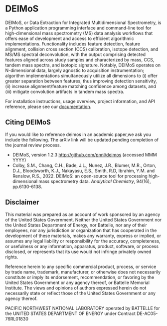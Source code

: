 DEIMoS
=======
DEIMoS, or Data Extraction for Integrated Multidimensional Spectrometry, is a Python application 
programming interface and command-line tool for high-dimensional mass spectrometry (MS) data 
analysis workflows that offers ease of development and access to efficient algorithmic implementations. 
Functionality includes feature detection, feature alignment, collision cross section (CCS) calibration, 
isotope detection, and MS/MS spectral deconvolution, with the output comprising detected features aligned 
across study samples and characterized by mass, CCS, tandem mass spectra, and isotopic signature. 
Notably, DEIMoS operates on N-dimensional data, largely agnostic to acquisition instrumentation; 
algorithm implementations simultaneously utilize all dimensions to (i) offer greater separation between features, 
thus improving detection sensitivity, (ii) increase alignment/feature matching confidence among datasets, 
and (iii) mitigate convolution artifacts in tandem mass spectra.

For installation instructions, usage overview, project information, and API reference, please see our [documentation](https://deimos.readthedocs.io).

Citing DEIMoS
-------------
If you would like to reference deimos in an academic paper,we ask you include the following.
The arXiv link will be updated pending completion of the journal review process.
* DEIMoS, version 1.2.3 http://github.com/pnnl/deimos (accessed MMM YYYY)
* Colby, S.M., Chang, C.H., Bade, J.L., Nunez, J.R., Blumer, M.R., Orton, D.J., Bloodsworth, K.J., Nakayasu, E.S., Smith, R.D, Ibrahim, Y.M. and Renslow, R.S., 2022. DEIMoS: an open-source tool for processing high-dimensional mass spectrometry data. *Analytical Chemistry*, 94(16), pp.6130-6138.

Disclaimer
----------
This material was prepared as an account of work sponsored by an agency of the United States Government. Neither the United States Government nor the United States Department of Energy, nor Battelle, nor any of their employees, nor any jurisdiction or organization that has cooperated in the development of these materials, makes any warranty, express or implied, or assumes any legal liability or responsibility for the accuracy, completeness, or usefulness or any information, apparatus, product, software, or process disclosed, or represents that its use would not infringe privately owned rights.

Reference herein to any specific commercial product, process, or service by trade name, trademark, manufacturer, or otherwise does not necessarily constitute or imply its endorsement, recommendation, or favoring by the United States Government or any agency thereof, or Battelle Memorial Institute. The views and opinions of authors expressed herein do not necessarily state or reflect those of the United States Government or any agency thereof.

PACIFIC NORTHWEST NATIONAL LABORATORY operated by BATTELLE for the UNITED STATES DEPARTMENT OF ENERGY under Contract DE-AC05-76RL01830
